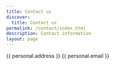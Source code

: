 ```yaml
---
title: Contact us
discover:
  title: Contact us
permalink: /contact/index.html
description: Contact information
layout: page
---
```


{{ personal.address }}
{{ personal.email }}
